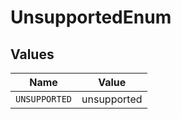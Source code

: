 # UnsupportedEnum


## Values

| Name          | Value         |
| ------------- | ------------- |
| `UNSUPPORTED` | unsupported   |